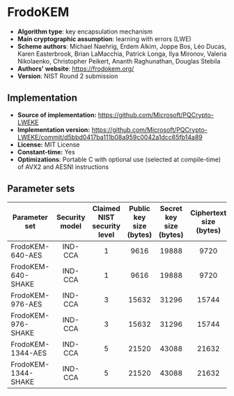 FrodoKEM
========

- **Algorithm type**: key encapsulation mechanism
- **Main cryptographic assumption**: learning with errors (LWE)
- **Scheme authors**: Michael Naehrig, Erdem Alkim, Joppe Bos, Léo Ducas, Karen Easterbrook, Brian LaMacchia, Patrick Longa, Ilya Mironov, Valeria Nikolaenko, Christopher Peikert, Ananth Raghunathan, Douglas Stebila
- **Authors' website**: https://frodokem.org/
- **Version**: NIST Round 2 submission

Implementation
--------------

- **Source of implementation:** https://github.com/Microsoft/PQCrypto-LWEKE
- **Implementation version:** https://github.com/Microsoft/PQCrypto-LWEKE/commit/d5bbd0417ba111b08a959c0042a1dcc65fb14a89
- **License:** MIT License
- **Constant-time:** Yes
- **Optimizations**: Portable C with optional use (selected at compile-time) of AVX2 and AESNI instructions

Parameter sets
--------------

| Parameter set       | Security model | Claimed NIST security level | Public key size (bytes) | Secret key size (bytes) | Ciphertext size (bytes) | Shared secret size (bytes) |
|---------------------|:--------------:|:---------------------------:|:-----------------------:|:-----------------------:|:-----------------------:|:--------------------------:|
| FrodoKEM-640-AES    |     IND-CCA    |              1              |           9616          |          19888          |           9720          |             16             |
| FrodoKEM-640-SHAKE  |     IND-CCA    |              1              |           9616          |          19888          |           9720          |             16             |
| FrodoKEM-976-AES    |     IND-CCA    |              3              |          15632          |          31296          |          15744          |             24             |
| FrodoKEM-976-SHAKE  |     IND-CCA    |              3              |          15632          |          31296          |          15744          |             24             |
| FrodoKEM-1344-AES   |     IND-CCA    |              5              |          21520          |          43088          |          21632          |             32             |
| FrodoKEM-1344-SHAKE |     IND-CCA    |              5              |          21520          |          43088          |          21632          |             32             |
